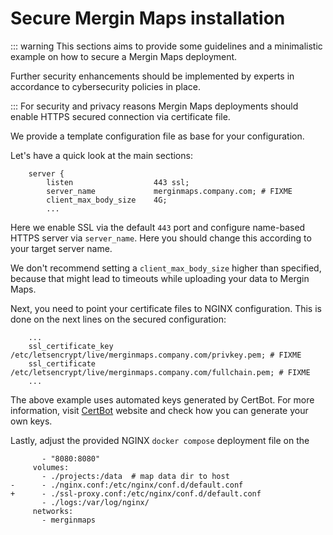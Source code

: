 # Secure Mergin Maps installation

::: warning
This sections aims to provide some guidelines and a minimalistic example on how to secure a Mergin Maps deployment.

Further security enhancements should be implemented by experts in accordance to cybersecurity policies in place.

:::
For security and privacy reasons Mergin Maps deployments should enable HTTPS secured connection via certificate file.

We provide a template configuration file <GitHubRepo id="MerginMaps/server/blob/master/ssl-proxy.conf" desc="ssl-proxy.conf" />as base for your configuration.

Let's have a quick look at the main sections:

``` shell
    server {
        listen                  443 ssl;
        server_name             merginmaps.company.com; # FIXME
        client_max_body_size    4G;
        ...
```

Here we enable SSL via the default `443` port and configure name-based HTTPS server via `server_name`. Here you should change this according to your target server name.

We don't recommend setting a `client_max_body_size` higher than specified, because that might lead to timeouts while uploading your data to Mergin Maps.

Next, you need to point your certificate files to NGINX configuration. This is done on the next lines on the secured configuration:

``` shell
    ...
    ssl_certificate_key /etc/letsencrypt/live/merginmaps.company.com/privkey.pem; # FIXME
    ssl_certificate     /etc/letsencrypt/live/merginmaps.company.com/fullchain.pem; # FIXME
    ...
```

The above example uses automated keys generated by CertBot. For more information, visit [CertBot](https://certbot.eff.org/instructions) website and check how you can generate your own keys.

Lastly, adjust the provided NGINX `docker compose` deployment file on the <GitHubRepo id="MerginMaps/server/blob/master/docker-compose.yml" desc="proxy service section" />

``` shell
       - "8080:8080"
     volumes:
       - ./projects:/data  # map data dir to host
-      - ./nginx.conf:/etc/nginx/conf.d/default.conf
+      - ./ssl-proxy.conf:/etc/nginx/conf.d/default.conf
       - ./logs:/var/log/nginx/
     networks:
       - merginmaps
```
